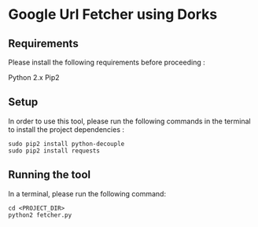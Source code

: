 # Google Url Fetcher using Dorks

## Requirements
Please install the following requirements before proceeding :

Python 2.x
Pip2

## Setup
In order to use this tool, please run the following commands in the terminal to install the project dependencies :

```shell
sudo pip2 install python-decouple
sudo pip2 install requests
```

## Running the tool
In a terminal, please run the following command:
```shell
cd <PROJECT_DIR>
python2 fetcher.py
```